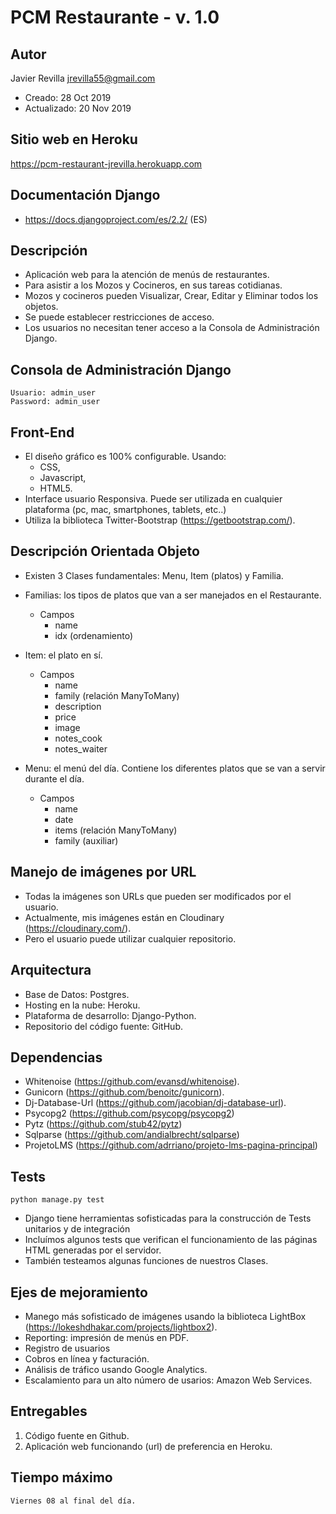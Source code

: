 # PCM Restaurante - v. 1.0



## Autor
Javier Revilla
jrevilla55@gmail.com
- Creado:         28 Oct 2019
- Actualizado:    20 Nov 2019


## Sitio web en Heroku
https://pcm-restaurant-jrevilla.herokuapp.com


## Documentación Django
- https://docs.djangoproject.com/es/2.2/	(ES)



## Descripción
- Aplicación web para la atención de menús de restaurantes.
- Para asistir a los Mozos y Cocineros, en sus tareas cotidianas.
- Mozos y cocineros pueden Visualizar, Crear, Editar y Eliminar todos los objetos. 
- Se puede establecer restricciones de acceso. 
- Los usuarios no necesitan tener acceso a la Consola de Administración Django. 


## Consola de Administración Django
	Usuario: admin_user
	Password: admin_user


## Front-End
- El diseño gráfico es 100% configurable. Usando:
	- CSS, 
	- Javascript, 
	- HTML5.
- Interface usuario Responsiva. Puede ser utilizada en cualquier plataforma (pc, mac, smartphones, tablets, etc..)
- Utiliza la biblioteca Twitter-Bootstrap (https://getbootstrap.com/). 


## Descripción Orientada Objeto
- Existen 3 Clases fundamentales: Menu, Item (platos) y Familia. 

- Familias: los tipos de platos que van a ser manejados en el Restaurante. 
	- Campos
		- name
		- idx (ordenamiento)

- Item: el plato en sí. 
	- Campos
		- name
		- family (relación ManyToMany)
		- description 
		- price
		- image
		- notes_cook
		- notes_waiter

- Menu: el menú del día. Contiene los diferentes platos que se van a servir durante el día. 
	- Campos
		- name 
		- date 
		- items	(relación ManyToMany)
		- family (auxiliar)

## Manejo de imágenes por URL
- Todas la imágenes son URLs que pueden ser modificados por el usuario. 
- Actualmente, mis imágenes están en Cloudinary (https://cloudinary.com/).
- Pero el usuario puede utilizar cualquier repositorio. 



## Arquitectura
- Base de Datos: Postgres.
- Hosting en la nube: Heroku. 
- Plataforma de desarrollo: Django-Python. 
- Repositorio del código fuente: GitHub.


## Dependencias
- Whitenoise 		(https://github.com/evansd/whitenoise).
- Gunicorn 			(https://github.com/benoitc/gunicorn).
- Dj-Database-Url 	(https://github.com/jacobian/dj-database-url).
- Psycopg2 			(https://github.com/psycopg/psycopg2)
- Pytz				(https://github.com/stub42/pytz)
- Sqlparse			(https://github.com/andialbrecht/sqlparse)
- ProjetoLMS		(https://github.com/adrriano/projeto-lms-pagina-principal)



## Tests
	python manage.py test
- Django tiene herramientas sofisticadas para la construcción de Tests unitarios y de integración
- Incluímos algunos tests que verifican el funcionamiento de las páginas HTML generadas por el servidor. 
- También testeamos algunas funciones de nuestros Clases. 



## Ejes de mejoramiento
- Manego más sofisticado de imágenes usando la biblioteca LightBox (https://lokeshdhakar.com/projects/lightbox2).
- Reporting: impresión de menús en PDF. 
- Registro de usuarios
- Cobros en línea y facturación. 
- Análisis de tráfico usando Google Analytics. 
- Escalamiento para un alto número de usarios: Amazon Web Services. 




## Entregables
1. Código fuente en Github.
2. Aplicación web funcionando (url) de preferencia en Heroku.



## Tiempo máximo
	Viernes 08 al final del día.


